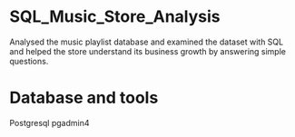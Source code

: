 # SQL_Music_Store_Analysis
Analysed the music playlist database and examined the dataset with SQL and helped the store understand its business growth by answering simple questions.
# Database and tools
Postgresql
pgadmin4
